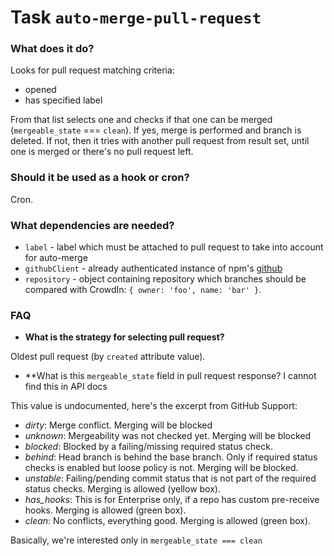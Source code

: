 # Task `auto-merge-pull-request`

### What does it do?

Looks for pull request matching criteria:

* opened
* has specified label

From that list selects one and checks if that one can be merged (`mergeable_state` === `clean`). If yes, merge is performed and branch is deleted. If not, then it tries with another pull request from result set, until one is merged or there's no pull request left.

### Should it be used as a hook or cron?

Cron.

### What dependencies are needed?

* `label` - label which must be attached to pull request to take into account for auto-merge
* `githubClient` - already authenticated instance of npm's [github](https://www.npmjs.com/package/github)
* `repository` - object containing repository which branches should be compared with CrowdIn: `{ owner: 'foo', name: 'bar' }`.

### FAQ

* **What is the strategy for selecting pull request?**

Oldest pull request (by `created` attribute value).

* **What is this `mergeable_state` field in pull request response? I cannot find this in API docs

This value is undocumented, here's the excerpt from GitHub Support:

* *dirty*: Merge conflict. Merging will be blocked
* *unknown*: Mergeability was not checked yet. Merging will be blocked
* *blocked*: Blocked by a failing/missing required status check.
* *behind*: Head branch is behind the base branch. Only if required status checks is enabled but loose policy is not. Merging will be blocked.
* *unstable*: Failing/pending commit status that is not part of the required status checks. Merging is allowed (yellow box).
* *has_hooks*: This is for Enterprise only, if a repo has custom pre-receive hooks. Merging is allowed (green box).
* *clean*: No conflicts, everything good. Merging is allowed (green box).

Basically, we're interested only in `mergeable_state === clean`
